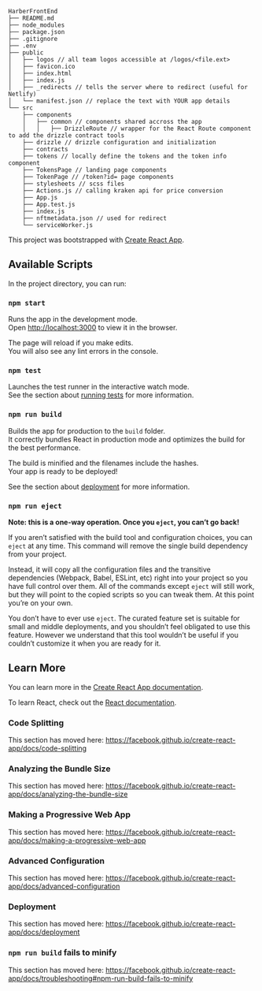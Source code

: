 ```
HarberFrontEnd
├── README.md
├── node_modules
├── package.json
├── .gitignore
├── .env
├── public
│   ├── logos // all team logos accessible at /logos/<file.ext>
│   ├── favicon.ico
│   ├── index.html
│   ├── index.js
│   ├── _redirects // tells the server where to redirect (useful for Netlify)
│   └── manifest.json // replace the text with YOUR app details
└── src
    ├── components
    │   ├── common // components shared accross the app
    │   │   ├── DrizzleRoute // wrapper for the React Route component to add the drizzle contract tools
    ├── drizzle // drizzle configuration and initialization
    ├── contracts
    ├── tokens // locally define the tokens and the token info component
    ├── TokensPage // landing page components
    ├── TokenPage // /token?id= page components
    ├── stylesheets // scss files
    ├── Actions.js // calling kraken api for price conversion
    ├── App.js
    ├── App.test.js
    ├── index.js
    ├── nftmetadata.json // used for redirect
    └── serviceWorker.js
```

This project was bootstrapped with [Create React App](https://github.com/facebook/create-react-app).

## Available Scripts

In the project directory, you can run:

### `npm start`

Runs the app in the development mode.<br>
Open [http://localhost:3000](http://localhost:3000) to view it in the browser.

The page will reload if you make edits.<br>
You will also see any lint errors in the console.

### `npm test`

Launches the test runner in the interactive watch mode.<br>
See the section about [running tests](https://facebook.github.io/create-react-app/docs/running-tests) for more information.

### `npm run build`

Builds the app for production to the `build` folder.<br>
It correctly bundles React in production mode and optimizes the build for the best performance.

The build is minified and the filenames include the hashes.<br>
Your app is ready to be deployed!

See the section about [deployment](https://facebook.github.io/create-react-app/docs/deployment) for more information.

### `npm run eject`

**Note: this is a one-way operation. Once you `eject`, you can’t go back!**

If you aren’t satisfied with the build tool and configuration choices, you can `eject` at any time. This command will remove the single build dependency from your project.

Instead, it will copy all the configuration files and the transitive dependencies (Webpack, Babel, ESLint, etc) right into your project so you have full control over them. All of the commands except `eject` will still work, but they will point to the copied scripts so you can tweak them. At this point you’re on your own.

You don’t have to ever use `eject`. The curated feature set is suitable for small and middle deployments, and you shouldn’t feel obligated to use this feature. However we understand that this tool wouldn’t be useful if you couldn’t customize it when you are ready for it.

## Learn More

You can learn more in the [Create React App documentation](https://facebook.github.io/create-react-app/docs/getting-started).

To learn React, check out the [React documentation](https://reactjs.org/).

### Code Splitting

This section has moved here: https://facebook.github.io/create-react-app/docs/code-splitting

### Analyzing the Bundle Size

This section has moved here: https://facebook.github.io/create-react-app/docs/analyzing-the-bundle-size

### Making a Progressive Web App

This section has moved here: https://facebook.github.io/create-react-app/docs/making-a-progressive-web-app

### Advanced Configuration

This section has moved here: https://facebook.github.io/create-react-app/docs/advanced-configuration

### Deployment

This section has moved here: https://facebook.github.io/create-react-app/docs/deployment

### `npm run build` fails to minify

This section has moved here: https://facebook.github.io/create-react-app/docs/troubleshooting#npm-run-build-fails-to-minify
